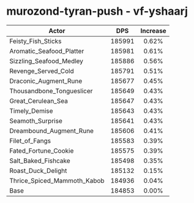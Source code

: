 # murozond-tyran-push - vf-yshaarj
| Actor | DPS | Increase |
|---|:---:|:---:|
|Feisty_Fish_Sticks|185991|0.62%|
|Aromatic_Seafood_Platter|185981|0.61%|
|Sizzling_Seafood_Medley|185886|0.56%|
|Revenge_Served_Cold|185791|0.51%|
|Draconic_Augment_Rune|185677|0.45%|
|Thousandbone_Tongueslicer|185649|0.43%|
|Great_Cerulean_Sea|185647|0.43%|
|Timely_Demise|185643|0.43%|
|Seamoth_Surprise|185641|0.43%|
|Dreambound_Augment_Rune|185606|0.41%|
|Filet_of_Fangs|185583|0.39%|
|Fated_Fortune_Cookie|185575|0.39%|
|Salt_Baked_Fishcake|185498|0.35%|
|Roast_Duck_Delight|185132|0.15%|
|Thrice_Spiced_Mammoth_Kabob|184936|0.04%|
|Base|184853|0.00%|
